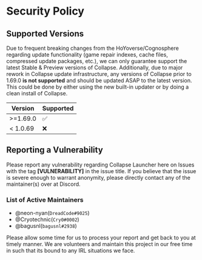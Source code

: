 # Security Policy

## Supported Versions
Due to frequent breaking changes from the HoYoverse/Cognosphere regarding update functionality (game repair indexes, cache files, compressed update packages, etc.), we can only guarantee support the latest Stable & Preview versions of Collapse.
Additionally, due to major rework in Collapse update infrastructure, any versions of Collapse prior to 1.69.0 **is not supported** and should be updated ASAP to the latest version. This could be done by either using the new built-in updater or by doing a clean install of Collapse.

| Version   | Supported          |
| -------   | ------------------ |
| >=1.69.0  | :white_check_mark: |
| < 1.0.69  | :x:                |


## Reporting a Vulnerability
Please report any vulnerability regarding Collapse Launcher here on Issues with the tag **[VULNERABILITY]** in the issue title. If you believe that the issue is severe enough to warrant anonymity, please directly contact any of the maintainer(s) over at Discord.
### List of Active Maintainers

 - @neon-nyan(`DreadCode#9025`) 
 - @Cryotechnic(`Cry0#0002`)
 - @bagusnl(`bagusnl#2938`)

Please allow some time for us to process your report and get back to you at timely manner. We are volunteers and maintain this project in our free time in such that its bound to any IRL situations we face.
